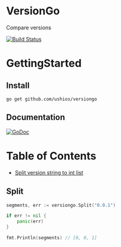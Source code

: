 VersionGo
=========

Compare versions

[![Build Status](https://travis-ci.org/ushios/versiongo.svg?branch=master)](https://travis-ci.org/ushios/versiongo)


GettingStarted
===============

Install
--------

```
go get github.com/ushios/versiongo
```

Documentation
-------------

[![GoDoc](https://godoc.org/github.com/ushios/versiongo?status.svg)](https://godoc.org/github.com/ushios/versiongo)

Table of Contents
==================

- [Split version string to int list](#Split)


Split
-----

```go
segments, err := versiongo.Split("0.0.1")

if err != nil {
    panic(err)
}

fmt.Println(segments) // [0, 0, 1]

```
